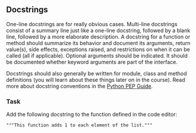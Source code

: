 ## Docstrings

One-line docstrings are for really obvious cases. Multi-line docstrings consist of a summary line just like a one-line docstring, followed by a blank line, followed by a more elaborate description.
A docstring for a function or method should summarize its behavior and document its arguments, return value(s), side effects, exceptions raised, and restrictions on when it can be called (all if applicable). Optional arguments should be indicated. It should be documented whether keyword arguments are part of the interface.


Docstrings should also generally be written for module, class and method definitions (you will learn about these things later on in the course). Read more about docstring conventions in the [Python PEP Guide](https://peps.python.org/pep-0257/).

### Task 
Add the following docstring to the function defined in the code editor:
```text
"""This function adds 1 to each element of the list."""
```